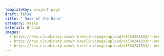 ```yaml
---
templateKey: project-page
draft: false
title: " Mask of the Bann"
category: masks
material: Bronze
images:
  - https://res.cloudinary.com/r-breslin/image/upload/v1584241835/r-breslin-cloudinary/WORK/MASKS/the-bann/the-bann_the-bann-01_ec4bcm.jpg
  - https://res.cloudinary.com/r-breslin/image/upload/v1584241833/r-breslin-cloudinary/WORK/MASKS/the-bann/the-bann_the-bann-02_vhjywo.jpg
  - https://res.cloudinary.com/r-breslin/image/upload/v1584241833/r-breslin-cloudinary/WORK/MASKS/the-bann/the-bann_the-bann-03_z2bqmd.jpg
---
```

